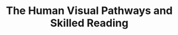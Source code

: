 ---
agency: NSF
awardee: LELAND STANFORD JUNIOR UNIVERSITY, THE
awardeeName: Stanford University
expDate: 08/31/2016
id: '1228397'
piFirstName: Brian
piLastName: Wandell
startDate: 09-2012
title: The Human Visual Pathways and Skilled Reading
external_url: 'https://www.nsf.gov/awardsearch/showAward?AWD_ID=1228397'
---
